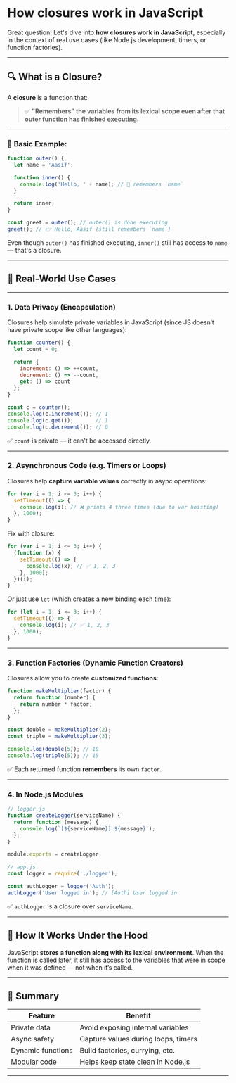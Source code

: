 # How closures work in JavaScript

Great question! Let's dive into **how closures work in JavaScript**, especially in the context of real use cases (like Node.js development, timers, or function factories).

---

## 🔍 What is a Closure?

A **closure** is a function that:

> ✅ **"Remembers" the variables from its lexical scope even after that outer function has finished executing.**

---

### 🔧 **Basic Example:**

```js
function outer() {
  let name = 'Aasif';

  function inner() {
    console.log('Hello, ' + name); // 🧠 remembers `name`
  }

  return inner;
}

const greet = outer(); // outer() is done executing
greet(); // 👉 Hello, Aasif (still remembers `name`)
```

Even though `outer()` has finished executing, `inner()` still has access to `name` — that's a closure.

---

## 🔁 Real-World Use Cases

---

### 1. **Data Privacy (Encapsulation)**

Closures help simulate private variables in JavaScript (since JS doesn’t have private scope like other languages):

```js
function counter() {
  let count = 0;

  return {
    increment: () => ++count,
    decrement: () => --count,
    get: () => count
  };
}

const c = counter();
console.log(c.increment()); // 1
console.log(c.get());       // 1
console.log(c.decrement()); // 0
```

✅ `count` is private — it can't be accessed directly.

---

### 2. **Asynchronous Code (e.g. Timers or Loops)**

Closures help **capture variable values** correctly in async operations:

```js
for (var i = 1; i <= 3; i++) {
  setTimeout(() => {
    console.log(i); // ❌ prints 4 three times (due to var hoisting)
  }, 1000);
}
```

Fix with closure:

```js
for (var i = 1; i <= 3; i++) {
  (function (x) {
    setTimeout(() => {
      console.log(x); // ✅ 1, 2, 3
    }, 1000);
  })(i);
}
```

Or just use `let` (which creates a new binding each time):

```js
for (let i = 1; i <= 3; i++) {
  setTimeout(() => {
    console.log(i); // ✅ 1, 2, 3
  }, 1000);
}
```

---

### 3. **Function Factories (Dynamic Function Creators)**

Closures allow you to create **customized functions**:

```js
function makeMultiplier(factor) {
  return function (number) {
    return number * factor;
  };
}

const double = makeMultiplier(2);
const triple = makeMultiplier(3);

console.log(double(5)); // 10
console.log(triple(5)); // 15
```

✅ Each returned function **remembers** its own `factor`.

---

### 4. **In Node.js Modules**

```js
// logger.js
function createLogger(serviceName) {
  return function (message) {
    console.log(`[${serviceName}] ${message}`);
  };
}

module.exports = createLogger;

// app.js
const logger = require('./logger');

const authLogger = logger('Auth');
authLogger('User logged in'); // [Auth] User logged in
```

✅ `authLogger` is a closure over `serviceName`.

---

## 🧠 How It Works Under the Hood

JavaScript **stores a function along with its lexical environment**. When the function is called later, it still has access to the variables that were in scope when it was defined — not when it’s called.

---

## 🔐 Summary

| Feature           | Benefit                          |
|------------------|----------------------------------|
| Private data      | Avoid exposing internal variables |
| Async safety      | Capture values during loops, timers |
| Dynamic functions | Build factories, currying, etc. |
| Modular code      | Helps keep state clean in Node.js |

---
